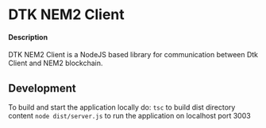 DTK NEM2 Client
==============================


#### Description

DTK NEM2 Client is a NodeJS based library for communication between Dtk Client and NEM2 blockchain.

## Development

To build and start the application locally do:
```tsc``` to build dist directory content
```node dist/server.js``` to run the application on localhost port 3003